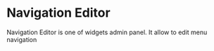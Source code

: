 # Navigation Editor

Navigation Editor is one of widgets admin panel. It allow to edit menu navigation 

